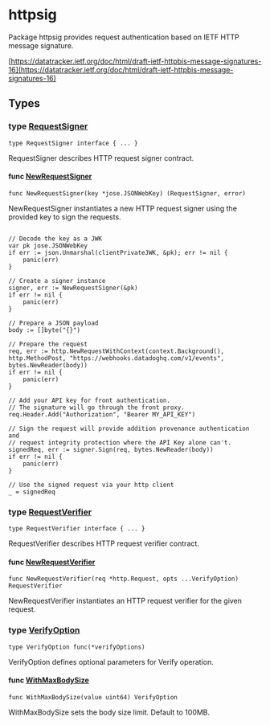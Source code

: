 # httpsig

Package httpsig provides request authentication based on IETF HTTP message signature.

[https://datatracker.ietf.org/doc/html/draft-ietf-httpbis-message-signatures-16](https://datatracker.ietf.org/doc/html/draft-ietf-httpbis-message-signatures-16)

## Types

### type [RequestSigner](api.go#L15)

`type RequestSigner interface { ... }`

RequestSigner describes HTTP request signer contract.

#### func [NewRequestSigner](signer.go#L16)

`func NewRequestSigner(key *jose.JSONWebKey) (RequestSigner, error)`

NewRequestSigner instantiates a new HTTP request signer using the provided
key to sign the requests.

```golang

// Decode the key as a JWK
var pk jose.JSONWebKey
if err := json.Unmarshal(clientPrivateJWK, &pk); err != nil {
    panic(err)
}

// Create a signer instance
signer, err := NewRequestSigner(&pk)
if err != nil {
    panic(err)
}

// Prepare a JSON payload
body := []byte("{}")

// Prepare the request
req, err := http.NewRequestWithContext(context.Background(), http.MethodPost, "https://webhooks.datadoghq.com/v1/events", bytes.NewReader(body))
if err != nil {
    panic(err)
}

// Add your API key for front authentication.
// The signature will go through the front proxy.
req.Header.Add("Authorization", "Bearer MY_API_KEY")

// Sign the request will provide addition provenance authentication and
// request integrity protection where the API Key alone can't.
signedReq, err := signer.Sign(req, bytes.NewReader(body))
if err != nil {
    panic(err)
}

// Use the signed request via your http client
_ = signedReq

```

### type [RequestVerifier](api.go#L20)

`type RequestVerifier interface { ... }`

RequestVerifier describes HTTP request verifier contract.

#### func [NewRequestVerifier](verifier.go#L16)

`func NewRequestVerifier(req *http.Request, opts ...VerifyOption) RequestVerifier`

NewRequestVerifier instantiates an HTTP request verifier for the given request.

### type [VerifyOption](options.go#L4)

`type VerifyOption func(*verifyOptions)`

VerifyOption defines optional parameters for Verify operation.

#### func [WithMaxBodySize](options.go#L12)

`func WithMaxBodySize(value uint64) VerifyOption`

WithMaxBodySize sets the body size limit.
Default to 100MB.

